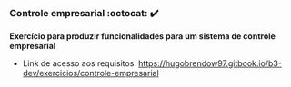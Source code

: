 ### Controle empresarial :octocat: :heavy_check_mark:

**Exercício para produzir funcionalidades para um sistema de controle empresarial**
- Link de acesso aos requisitos: https://hugobrendow97.gitbook.io/b3-dev/exercicios/controle-empresarial

